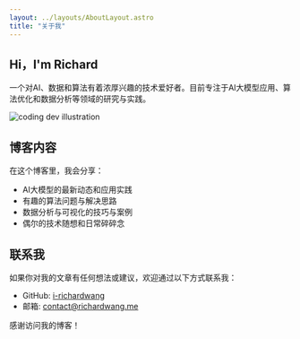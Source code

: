 ```yaml
---
layout: ../layouts/AboutLayout.astro
title: "关于我"
---
```


## Hi，I'm Richard

一个对AI、数据和算法有着浓厚兴趣的技术爱好者。目前专注于AI大模型应用、算法优化和数据分析等领域的研究与实践。

<div>
  <img src="/dev.svg" class="sm:w-1/2 mx-auto" alt="coding dev illustration">
</div>

## 博客内容

在这个博客里，我会分享：

- AI大模型的最新动态和应用实践
- 有趣的算法问题与解决思路
- 数据分析与可视化的技巧与案例
- 偶尔的技术随想和日常碎碎念

## 联系我

如果你对我的文章有任何想法或建议，欢迎通过以下方式联系我：

- GitHub: [i-richardwang](https://github.com/i-richardwang)
- 邮箱: [contact@richardwang.me](mailto:contact@richardwang.me)

感谢访问我的博客！